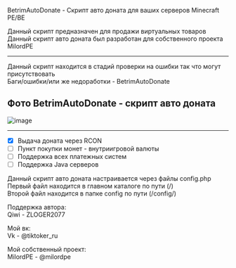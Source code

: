 BetrimAutoDonate - Скрипт авто доната для ваших серверов Minecraft PE/BE

Данный скрипт предназначен для продажи виртуальных товаров                                                            
Данный скрипт авто доната был разработан для собственного проекта MilordPE                                                                    

-------------
                                                                                             
Данный скрипт находится в стадий проверки на ошибки так что могут присутствовать                                                                 
Баги/ошибки/или же недоработки - BetrimAutoDonate                                                        

Фото BetrimAutoDonate - скрипт авто доната
-------------

![image](https://user-images.githubusercontent.com/79506370/195773360-d6461c49-aa14-48d9-a2a8-a3a71d8f9066.png)

-------------

- [x] Выдача доната через RCON
- [ ] Пункт покупки монет - внутриигровой валюты
- [ ] Поддержка всех платежных систем
- [ ] Поддержка Java серверов
                                        
Данный скрипт авто доната настраивается через файлы config.php                                                          
Первый файл находится в главном каталоге по пути (/)                                                  
Второй файл находится в папке config по пути (/config/)                        

Поддержка автора:                                                                                   
 Qiwi - ZLOGER2077                                                                                                                                   

Мой вк:                                                                                                     
 Vk - @tiktoker_ru
  
Мой собственный проект:                                           
 MilordPE - @milordpe                                              
